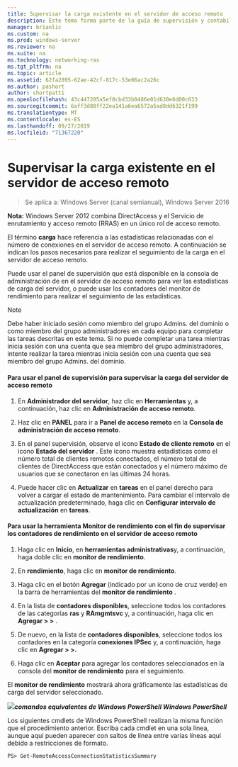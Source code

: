 ```yaml
---
title: Supervisar la carga existente en el servidor de acceso remoto
description: Este tema forma parte de la guía de supervisión y contabilidad de acceso remoto en Windows Server 2016.
manager: brianlic
ms.custom: na
ms.prod: windows-server
ms.reviewer: na
ms.suite: na
ms.technology: networking-ras
ms.tgt_pltfrm: na
ms.topic: article
ms.assetid: 62fa2895-62ae-42cf-817c-53e06ac2a26c
ms.author: pashort
author: shortpatti
ms.openlocfilehash: 43c447205a5ef0cbd33b0486e01d630e6d00c633
ms.sourcegitcommit: 6aff3d88ff22ea141a6ea6572a5ad8dd6321f199
ms.translationtype: MT
ms.contentlocale: es-ES
ms.lasthandoff: 09/27/2019
ms.locfileid: "71367220"
---
```

# <a name="monitor-the-existing-load-on-the-remote-access-server"></a>Supervisar la carga existente en el servidor de acceso remoto

>Se aplica a: Windows Server (canal semianual), Windows Server 2016

**Nota:** Windows Server 2012 combina DirectAccess y el Servicio de enrutamiento y acceso remoto (RRAS) en un único rol de acceso remoto.  
  
El término **carga** hace referencia a las estadísticas relacionadas con el número de conexiones en el servidor de acceso remoto. A continuación se indican los pasos necesarios para realizar el seguimiento de la carga en el servidor de acceso remoto.  
  
Puede usar el panel de supervisión que está disponible en la consola de administración de en el servidor de acceso remoto para ver las estadísticas de carga del servidor, o puede usar los contadores del monitor de rendimiento para realizar el seguimiento de las estadísticas.  
  
> [!NOTE]  
> Debe haber iniciado sesión como miembro del grupo Admins. del dominio o como miembro del grupo administradores en cada equipo para completar las tareas descritas en este tema. Si no puede completar una tarea mientras inicia sesión con una cuenta que sea miembro del grupo administradores, intente realizar la tarea mientras inicia sesión con una cuenta que sea miembro del grupo Admins. del dominio.  
  
#### <a name="to-use-the-monitoring-dashboard-to-monitor-the-remote-access-server-load"></a>Para usar el panel de supervisión para supervisar la carga del servidor de acceso remoto  
  
1.  En **Administrador del servidor**, haz clic en **Herramientas** y, a continuación, haz clic en **Administración de acceso remoto**.  
  
2.  Haz clic en **PANEL** para ir a **Panel de acceso remoto** en la **Consola de administración de acceso remoto**.  
  
3.  En el panel supervisión, observe el icono **Estado de cliente remoto** en el icono **Estado del servidor** . Este icono muestra estadísticas como el número total de clientes remotos conectados, el número total de clientes de DirectAccess que están conectados y el número máximo de usuarios que se conectaron en las últimas 24 horas.  
  
4.  Puede hacer clic en **Actualizar** en **tareas** en el panel derecho para volver a cargar el estado de mantenimiento. Para cambiar el intervalo de actualización predeterminado, haga clic en **Configurar intervalo de actualización** en **tareas**.  
  
#### <a name="to-use-the-performance-monitor-tool-to-monitor-performance-counters-on-the-remote-access-server"></a>Para usar la herramienta Monitor de rendimiento con el fin de supervisar los contadores de rendimiento en el servidor de acceso remoto  
  
1.  Haga clic en **Inicio**, en **herramientas administrativas**y, a continuación, haga doble clic en **monitor de rendimiento**.  
  
2.  En **rendimiento**, haga clic en **monitor de rendimiento**.  
  
3.  Haga clic en el botón **Agregar** (indicado por un icono de cruz verde) en la barra de herramientas del **monitor de rendimiento** .  
  
4.  En la lista de **contadores disponibles**, seleccione todos los contadores de las categorías **ras** y **RAmgmtsvc** y, a continuación, haga clic en **Agregar > >** .  
  
5.  De nuevo, en la lista de **contadores disponibles**, seleccione todos los contadores en la categoría **conexiones IPSec** y, a continuación, haga clic en **Agregar > >.**  
  
6.  Haga clic en **Aceptar** para agregar los contadores seleccionados en la consola del **monitor de rendimiento** para el seguimiento.  
  
El **monitor de rendimiento** mostrará ahora gráficamente las estadísticas de carga del servidor seleccionado.  
  
![](../../../media/Monitor-the-existing-load-on-the-Remote-Access-server/PowerShellLogoSmall.gif)***<em>comandos equivalentes</em> de Windows PowerShell Windows PowerShell***  
  
Los siguientes cmdlets de Windows PowerShell realizan la misma función que el procedimiento anterior. Escriba cada cmdlet en una sola línea, aunque aquí pueden aparecer con saltos de línea entre varias líneas aquí debido a restricciones de formato.  
  
```  
PS> Get-RemoteAccessConnectionStatisticsSummary  
```  
  


